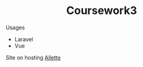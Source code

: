 <h1 align="center">Coursework3</h1>
<p>Usages</p>
<ul>
    <li><a>Laravel</a></li>
    <li><a>Vue</a></li>
</ul>
<p>Site on hosting <a href="http://allete-shop.mcdir.ru/" target="_blank">Allette</a></p>
